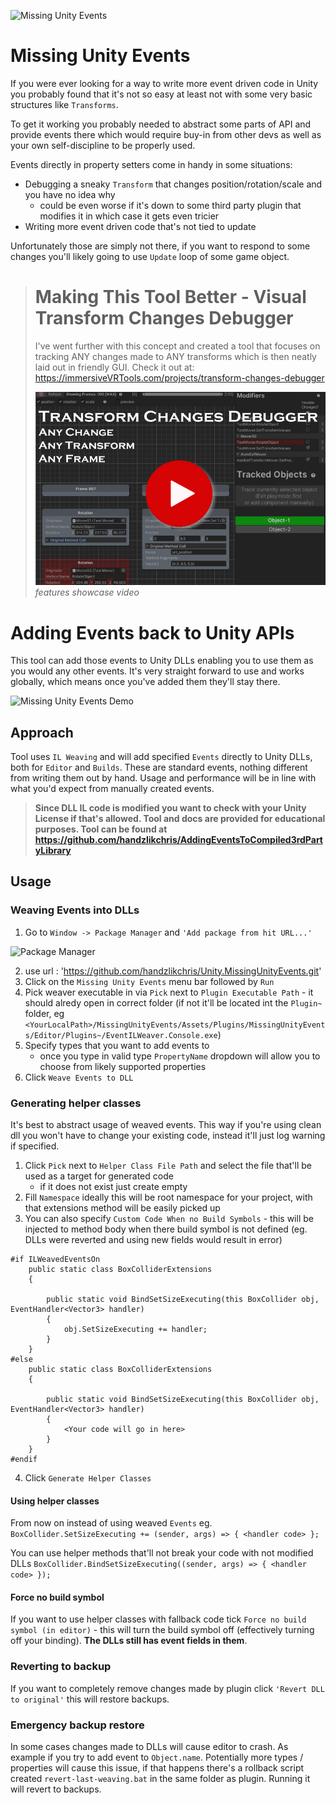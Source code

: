 ![Missing Unity Events](Docs~/Images/MainImage.jpg)

# Missing Unity Events

If you were ever looking for a way to write more event driven code in Unity you probably found that it's not so easy at least not with some very basic structures like `Transforms`. 

To get it working you probably needed to abstract some parts of API and provide events there which would require buy-in from other devs as well as your own self-discipline to be properly used.

Events directly in property setters come in handy in some situations:
- Debugging a sneaky `Transform` that changes position/rotation/scale and you have no idea why
    - could be even worse if it's down to some third party plugin that modifies it in which case it gets even tricier
- Writing more event driven code that's not tied to update

Unfortunately those are simply not there, if you want to respond to some changes you'll likely going to use `Update` loop of some game object.

> # Making This Tool Better - Visual Transform Changes Debugger
> I've went further with this concept and created a tool that focuses on tracking ANY changes made to ANY transforms which is then neatly laid out in friendly GUI. Check it out at:
> https://immersiveVRTools.com/projects/transform-changes-debugger
> 
> [![Visual Transform Changes Debugger](Docs~/Images/transform-changes-debugger-youtube-thumb.jpg)](https://youtu.be/6YjrgHpE2x4 "Play")
> *features showcase video*


# Adding Events back to Unity APIs
This tool can add those events to Unity DLLs enabling you to use them as you would any other events. It's very straight forward to use and works globally, which means once you've added them they'll stay there.

![Missing Unity Events Demo](Docs~/Images/DemoFinal.gif)

## Approach
Tool uses `IL Weaving` and will add specified `Events` directly to Unity DLLs, both for `Editor` and `Builds`. These are standard events, nothing different from writing them out by hand. Usage and performance will be in line with what you'd expect from manually created events. 

> **Since DLL IL code is modified you want to check with your Unity License if that's allowed. Tool and docs are provided for educational purposes. Tool can be found at https://github.com/handzlikchris/AddingEventsToCompiled3rdPartyLibrary**

## Usage

### Weaving Events into DLLs

1) Go to `Window -> Package Manager` and `'Add package from hit URL...'`

![Package Manager](Docs~/Images/PackageManager.jpg)

2) use url : 'https://github.com/handzlikchris/Unity.MissingUnityEvents.git'
3) Click on the `Missing Unity Events` menu bar followed by `Run`
4) Pick weaver executable in via `Pick` next to `Plugin Executable Path` - it should alredy open in correct folder (if not it'll be located int the `Plugin~` folder, eg `<YourLocalPath>/MissingUnityEvents/Assets/Plugins/MissingUnityEvents/Editor/Plugins~/EventILWeaver.Console.exe`)
5) Specify types that you want to add events to
    - once you type in valid type `PropertyName` dropdown will allow you to choose from likely supported properties
6) Click `Weave Events to DLL`

### Generating helper classes
It's best to abstract usage of weaved events. This way if you're using clean dll you won't have to change your existing code, instead it'll just log warning if specified.

1) Click `Pick` next to `Helper Class File Path` and select the file that'll be used as a target for generated code
    - if it does not exist just create empty
2) Fill `Namespace` ideally this will be root namespace for your project, with that extensions method will be easily picked up
3) You can also specify `Custom Code When no Build Symbols` - this will be injected to method body when there build symbol is not defined (eg. DLLs were reverted and using new fields would result in error)

```
#if ILWeavedEventsOn
	public static class BoxColliderExtensions 
	{
		
		public static void BindSetSizeExecuting(this BoxCollider obj, EventHandler<Vector3> handler)
	    {
	        obj.SetSizeExecuting += handler;
	    }
    }
#else
	public static class BoxColliderExtensions 
	{
		
		public static void BindSetSizeExecuting(this BoxCollider obj, EventHandler<Vector3> handler)
	    {
	        <Your code will go in here>
	    }
    }
#endif
```

4) Click `Generate Helper Classes`

#### Using helper classes
From now on instead of using weaved `Events` eg. 
``` BoxCollider.SetSizeExecuting += (sender, args) => { <handler code> }; ```

You can use helper methods that'll not break your code with not modified DLLs
``` BoxCollider.BindSetSizeExecuting((sender, args) => { <handler code> }); ```

#### Force no build symbol
If you want to use helper classes with fallback code tick `Force no build symbol (in editor)` - this will turn the build symbol off (effectively turning off your binding). **The DLLs still has event fields in them**.

### Reverting to backup
If you want to completely remove changes made by plugin click `'Revert DLL to original'` this will restore backups.

### Emergency backup restore
In some cases changes made to DLLs will cause editor to crash. As example if you try to add event to `Object.name`. Potentially more types / properties will cause this issue, if that happens there's a rollback script created `revert-last-weaving.bat` in the same folder as plugin. Running it will revert to backups. 